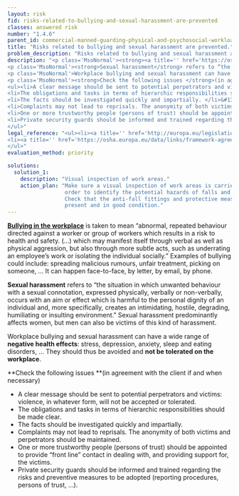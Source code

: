 ```yaml
---
layout: risk
fid: risks-related-to-bullying-and-sexual-harassment-are-prevented
classes: answered risk
number: "1.4.6"
parent_id: commercial-manned-guarding-physical-and-psychosocial-workload
title: "Risks related to bullying and sexual harassment are prevented."
problem_description: "Risks related to bullying and sexual harassment are not prevented."
description: "<p class='MsoNormal'><strong><a title='' href='https://osha.europa.eu/en/publications/factsheets/23/' rel='nofollow' target='_blank'>Bullying in the workplace</a></strong> is taken to mean “abnormal, repeated behaviour directed against a worker or group of workers which results in a risk to health and safety. (…) which may manifest itself through verbal as well as physical aggression, but also through more subtle acts, such as underrating an employee’s work or isolating the individual socially.” Examples of bullying could include: spreading malicious rumours, unfair treatment, picking on someone, ... It can happen face-to-face, by letter, by email, by phone.</p>&#13;
<p class='MsoNormal'><strong>Sexual harassment</strong> refers to “the situation in which unwanted behaviour with a sexual connotation, expressed physically, verbally or non-verbally, occurs with an aim or effect which is harmful to the personal dignity of an individual and, more specifically, creates an intimidating, hostile, degrading, humiliating or insulting environment.” Sexual harassment predominantly affects women, but men can also be victims of this kind of harassment.</p>&#13;
<p class='MsoNormal'>Workplace bullying and sexual harassment can have a wide range of <strong>negative health effects</strong>: stress, depression, anxiety, sleep and eating disorders, ... They should thus be avoided and <strong>not be tolerated on the workplace</strong>.</p>&#13;
<p class='MsoNormal'><strong>Check the following issues </strong>(in agreement with the client if and when necessary)</p>&#13;
<ul><li>A clear message should be sent to potential perpetrators and victims: violence, in whatever form, will not be accepted or tolerated. </li>&#13;
<li>The obligations and tasks in terms of hierarchic responsibilities should be made clear.</li>&#13;
<li>The facts should be investigated quickly and impartially. </li>&#13;
<li>Complaints may not lead to reprisals. The anonymity of both victims and perpetrators should be maintained.</li>&#13;
<li>One or more trustworthy people (persons of trust) should be appointed to provide “front line” contact in dealing with, and providing support for, the victims. </li>&#13;
<li>Private security guards should be informed and trained regarding the risks and preventive measures to be adopted (reporting procedures, persons of trust, ...).</li>&#13;
</ul>"
legal_reference: "<ul><li><a title='' href='http://europa.eu/legislation_summaries/employment_and_social_policy/health_hygiene_safety_at_work/c11113_en.htm' rel='nofollow' target='_blank'>89/391/CEE Implementing measures to improve the health and safety of workers (framework directive).</a></li>&#13;
<li><a title='' href='https://osha.europa.eu/data/links/framework-agreement-on-harassment-and-violence-at-work?utm_source=oshmail&amp;utm_medium=email&amp;utm_campaign=index_html' rel='nofollow' target='_blank'>Framework agreement on harassment and violence at work.</a></li>&#13;
</ul>"
evaluation_method: priority

solutions:
  solution_1:
    description: "Visual inspection of work areas."
    action_plan: "Make sure a visual inspection of work areas is carried out in
                  order to identify the potential hazards of falls and slips.
                  Check that the anti-fall fittings and protective measures are
                  present and in good condition."
---
```

**[Bullying in the workplace](https://osha.europa.eu/en/publications/factsheets/23/)** is taken to mean “abnormal, repeated behaviour directed against a worker or group of workers which results in a risk to health and safety. (…) which may manifest itself through verbal as well as physical aggression, but also through more subtle acts, such as underrating an employee’s work or isolating the individual socially.” Examples of bullying could include: spreading malicious rumours, unfair treatment, picking on someone, ... It can happen face-to-face, by letter, by email, by phone.

**Sexual harassment** refers to “the situation in which unwanted behaviour with a sexual connotation, expressed physically, verbally or non-verbally, occurs with an aim or effect which is harmful to the personal dignity of an individual and, more specifically, creates an intimidating, hostile, degrading, humiliating or insulting environment.” Sexual harassment predominantly affects women, but men can also be victims of this kind of harassment.

Workplace bullying and sexual harassment can have a wide range of **negative
health effects**: stress, depression, anxiety, sleep and eating disorders, ...
They should thus be avoided and **not be tolerated on the workplace**.

**Check the following issues **(in agreement with the client if and when necessary)

  * A clear message should be sent to potential perpetrators and victims: violence, in whatever form, will not be accepted or tolerated. 
  * The obligations and tasks in terms of hierarchic responsibilities should be made clear.
  * The facts should be investigated quickly and impartially. 
  * Complaints may not lead to reprisals. The anonymity of both victims and perpetrators should be maintained.
  * One or more trustworthy people (persons of trust) should be appointed to provide “front line” contact in dealing with, and providing support for, the victims. 
  * Private security guards should be informed and trained regarding the risks and preventive measures to be adopted (reporting procedures, persons of trust, ...).


